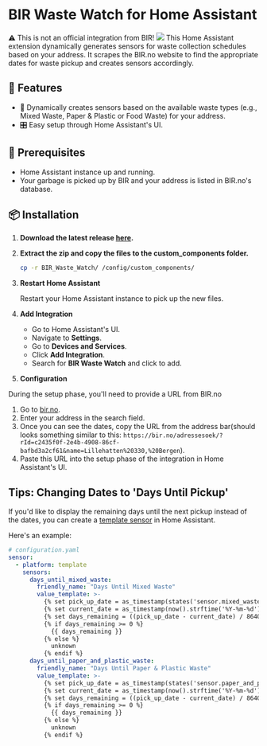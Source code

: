 # BIR Waste Watch for Home Assistant
:warning: This is not an official integration from BIR!
![](https://kommunikasjon.ntb.no/data/images/00406/e3a935ca-a189-4214-bf3d-cc253d6f52c7.png)
This Home Assistant extension dynamically generates sensors for waste collection schedules based on your address. It scrapes the BIR.no website to find the appropriate dates for waste pickup and creates sensors accordingly.

## 🌟 Features

- 📍 Dynamically creates sensors based on the available waste types (e.g., Mixed Waste, Paper & Plastic or Food Waste) for your address.
- 🎛 Easy setup through Home Assistant's UI.

## 📝 Prerequisites

- Home Assistant instance up and running.
- Your garbage is picked up by BIR and your address is listed in BIR.no's database.

## 📦 Installation

1. **Download the latest release [here](https://github.com/SanderBlom/BIR_Waste_Watch/releases).**

2. **Extract the zip and copy the files to the custom_components folder.**

    ```bash
    cp -r BIR_Waste_Watch/ /config/custom_components/
    ```

3. **Restart Home Assistant**

    Restart your Home Assistant instance to pick up the new files.

4. **Add Integration**

    - Go to Home Assistant's UI.
    - Navigate to **Settings**.
    - Go to **Devices and Services**.
    - Click **Add Integration**.
    - Search for **BIR Waste Watch** and click to add.

5. **Configuration**

During the setup phase, you'll need to provide a URL from BIR.no

1. Go to [bir.no](https://bir.no/).
2. Enter your address in the search field.
3. Once you can see the dates, copy the URL from the address bar(should looks something similar to this: `https://bir.no/adressesoek/?rId=c2435f0f-2e4b-4908-86cf-bafbd3a2cf61&name=Lillehatten%20330,%20Bergen`).
4. Paste this URL into the setup phase of the integration in Home Assistant's UI.

## Tips: Changing Dates to 'Days Until Pickup'

If you'd like to display the remaining days until the next pickup instead of the dates, you can create a [template sensor](https://www.home-assistant.io/integrations/template/) in Home Assistant.

Here's an example:

```yaml
# configuration.yaml
sensor:
  - platform: template
    sensors:
      days_until_mixed_waste:
        friendly_name: "Days Until Mixed Waste"
        value_template: >-
          {% set pick_up_date = as_timestamp(states('sensor.mixed_waste')) %}
          {% set current_date = as_timestamp(now().strftime('%Y-%m-%d')) %}
          {% set days_remaining = ((pick_up_date - current_date) / 86400) | int %}
          {% if days_remaining >= 0 %}
            {{ days_remaining }}
          {% else %}
            unknown
          {% endif %}
      days_until_paper_and_plastic_waste:
        friendly_name: "Days Until Paper & Plastic Waste"
        value_template: >-
          {% set pick_up_date = as_timestamp(states('sensor.paper_and_plastic_waste')) %}
          {% set current_date = as_timestamp(now().strftime('%Y-%m-%d')) %}
          {% set days_remaining = ((pick_up_date - current_date) / 86400) | int %}
          {% if days_remaining >= 0 %}
            {{ days_remaining }}
          {% else %}
            unknown
          {% endif %}


```
